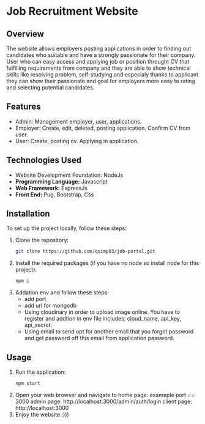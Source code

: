 # Job Recruitment Website
## Overview

The website allows employers posting applications in order to finding out candidates who suitable and have a strongly passionate for their company. User who can easy access and applying job or position throught CV that fulfilling requirements
from company and they are able to show technical skills like resolving problem, self-studying and especialy thanks to applicant they can show their passionate and goal for employers more easy to rating and selecting 
potential candidates.

## Features
- Admin: Management employer, user, applications.
- Employer: Create, edit, deleted, posting application. Confirm CV from user.
- User: Create, posting cv. Applying in application.
## Technologies Used
- Website Development Foundation: NodeJs
- **Programming Language:** Javascript
- **Web Framework:** ExpressJs
- **Front End:** Pug, Bootstrap, Css
## Installation
To set up the project locally, follow these steps:
1. Clone the repository:
   ```bash
   git clone https://github.com/quimp03/job-portal.git
2. Install the required packages (if you have no node so install node for this project):
    ```bash
    npm i
3. Addation env and follow these steps:
   - add port
   - add url for mongodb
   - Using cloudinary in order to upload image online. You have to register and addtion in env file includes: cloud_name, api_key, api_secret.
   - Using email to send opt for another email that you forgot password and get password off this email from application password.
  
## Usage

1. Run the application:
    ```bash
    npm start
2. Open your web browser and navigate to home page: exameple port == 3000
   admin page: http://localhost:3000/admin/auth/login 
   client page: http://localhost:3000
4. Enjoy the website :)))

